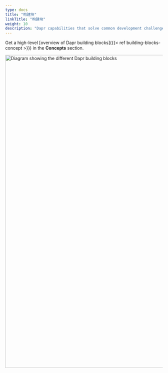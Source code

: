 ```yaml
---
type: docs
title: "构建块"
linkTitle: "构建块"
weight: 10
description: "Dapr capabilities that solve common development challenges for distributed applications"
---
```


Get a high-level [overview of Dapr building blocks]({{< ref building-blocks-concept >}}) in the **Concepts** section.

<img src="/images/buildingblocks-overview.png" alt="Diagram showing the different Dapr building blocks" width=1000>